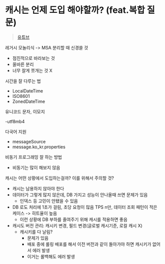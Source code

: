 # 캐시는 언제 도입 해야할까? (feat.복합 질문)

> [유튜브](https://www.youtube.com/watch?v=w83Pa-xfOCM&t=377s)

레거시 모놀리식 -> MSA 분리할 때 신경쓸 것

- 점진적으로 바라보는 것
- 올바른 분리
- 너무 잘게 쪼개는 것 X

시간을 잘 다루는 법

- LocalDateTime
- ISO8601
- ZonedDateTime

유니코드 문자, 이모지

-utf8mb4

다국어 지원

- messageSource
- message.ko_kr.properties

비동기 프로그래밍 잘 하는 방법

- 비동기는 많이 해보지 않음

캐시는 어떤 상황에서 도입하는걸까? 이를 위해서 주의할 것?

- 캐시는 남용하지 않아야 한다
- 데이터가 그렇게 많지 않은데, DB 가지고 성능이 안나올때 쓰면 문제가 있음
  - 인덱스 등 고민이 안됐을 수 있음
- DB 로도 처리에 1초가 걸림, 초당 요청이 많음 TPS n만, 데이터 조회 패턴이 적은 케이스 -> 히트율이 높음
  - 이런 상황에 DB 부하를 줄여주기 위해 캐시를 적용하면 좋음
- 캐시도 버전 관리: 캐시키 변경, 필드 변경(글로벌 캐시기준, 로컬 캐시 X)
  - 캐시키를 다 날림?
    - 문제가 있음
    - 배포 중에 롤링 배포를 해서 이전 버전과 같이 돌아가야 하면 캐시키가 없어서 에러 발생
    - 이거는 롤백해도 에러 발생
